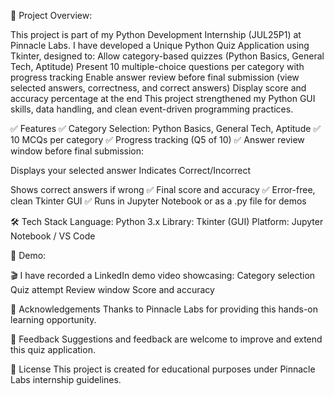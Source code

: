 🚀 Project Overview:

This project is part of my Python Development Internship (JUL25P1) at Pinnacle Labs.
I have developed a Unique Python Quiz Application using Tkinter, designed to:
Allow category-based quizzes (Python Basics, General Tech, Aptitude)
Present 10 multiple-choice questions per category with progress tracking
Enable answer review before final submission (view selected answers, correctness, and correct answers)
Display score and accuracy percentage at the end
This project strengthened my Python GUI skills, data handling, and clean event-driven programming practices.


✅ Features
✅ Category Selection: Python Basics, General Tech, Aptitude
✅ 10 MCQs per category
✅ Progress tracking (Q5 of 10)
✅ Answer review window before final submission:

Displays your selected answer
Indicates Correct/Incorrect

Shows correct answers if wrong
✅ Final score and accuracy
✅ Error-free, clean Tkinter GUI
✅ Runs in Jupyter Notebook or as a .py file for demos

🛠️ Tech Stack
Language: Python 3.x
Library: Tkinter (GUI)
Platform: Jupyter Notebook / VS Code

🎥 Demo:

🎬 I have recorded a LinkedIn demo video showcasing:
Category selection
Quiz attempt
Review window
Score and accuracy

🤝 Acknowledgements
Thanks to Pinnacle Labs for providing this hands-on learning opportunity.

📩 Feedback
Suggestions and feedback are welcome to improve and extend this quiz application.

📜 License
This project is created for educational purposes under Pinnacle Labs internship guidelines.
